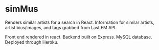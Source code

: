 # simMus
Renders similar artists for a search in React. Information for similar artists, artist bios/images, and tags grabbed from Last.FM API.

Front end rendered in react. Backend built on Express. MySQL database. Deployed through Heroku.
